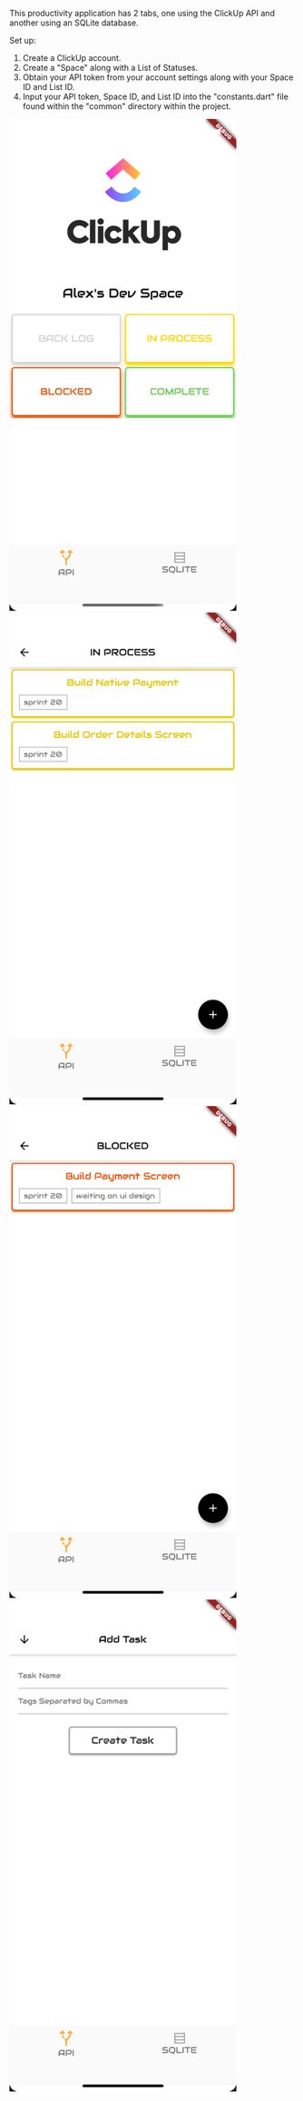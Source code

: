 This productivity application has 2 tabs, one using the ClickUp API and another using an SQLite database. 

Set up:
1. Create a ClickUp account.
2. Create a "Space" along with a List of Statuses. 
3. Obtain your API token from your account settings along with your Space ID and List ID.
4. Input your API token, Space ID, and List ID into the "constants.dart" file found within the "common" directory within the project. 

<img src ="assets/images/all_status_landing_screenshot.png" width="400">

<img src ="assets/images/in_process_tasks_screenshot.png" width="400">

<img src ="assets/images/blocked_tasks_screenshot.png" width="400">

<img src ="assets/images/create_task_screenshot.png" width="400">
